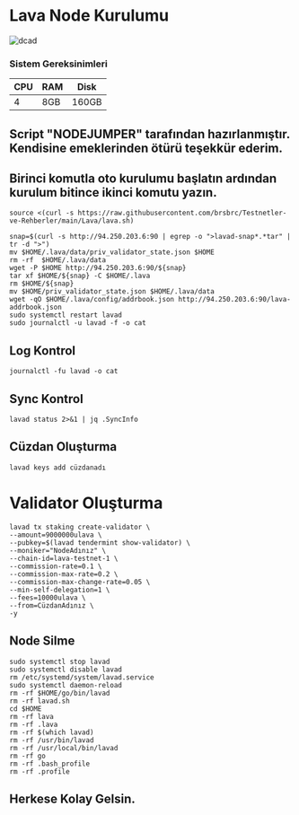 # Lava Node Kurulumu

![dcad](https://user-images.githubusercontent.com/107190154/221439481-2fa90550-145b-4257-89df-eddece2a05a4.png)

### Sistem Gereksinimleri 

|CPU | RAM  | Disk  | 
|----|------|----------|
|   4| 8GB  | 160GB    |

## Script "NODEJUMPER" tarafından hazırlanmıştır. Kendisine emeklerinden ötürü teşekkür ederim.

## Birinci komutla oto kurulumu başlatın ardından kurulum bitince ikinci komutu yazın.
```
source <(curl -s https://raw.githubusercontent.com/brsbrc/Testnetler-ve-Rehberler/main/Lava/lava.sh)
```
```
snap=$(curl -s http://94.250.203.6:90 | egrep -o ">lavad-snap*.*tar" | tr -d ">")
mv $HOME/.lava/data/priv_validator_state.json $HOME
rm -rf  $HOME/.lava/data
wget -P $HOME http://94.250.203.6:90/${snap}
tar xf $HOME/${snap} -C $HOME/.lava
rm $HOME/${snap}
mv $HOME/priv_validator_state.json $HOME/.lava/data
wget -qO $HOME/.lava/config/addrbook.json http://94.250.203.6:90/lava-addrbook.json
sudo systemctl restart lavad
sudo journalctl -u lavad -f -o cat
```
## Log Kontrol
```
journalctl -fu lavad -o cat
```
## Sync Kontrol
```
lavad status 2>&1 | jq .SyncInfo
```
## Cüzdan Oluşturma
```
lavad keys add cüzdanadı
```
# Validator Oluşturma
```
lavad tx staking create-validator \
--amount=9000000ulava \
--pubkey=$(lavad tendermint show-validator) \
--moniker="NodeAdınız" \
--chain-id=lava-testnet-1 \
--commission-rate=0.1 \
--commission-max-rate=0.2 \
--commission-max-change-rate=0.05 \
--min-self-delegation=1 \
--fees=10000ulava \
--from=CüzdanAdınız \
-y
```

## Node Silme
```
sudo systemctl stop lavad
sudo systemctl disable lavad
rm /etc/systemd/system/lavad.service
sudo systemctl daemon-reload
rm -rf $HOME/go/bin/lavad
rm -rf lavad.sh
cd $HOME
rm -rf lava
rm -rf .lava
rm -rf $(which lavad)
rm -rf /usr/bin/lavad
rm -rf /usr/local/bin/lavad
rm -rf go
rm -rf .bash_profile
rm -rf .profile
```

## Herkese Kolay Gelsin.
